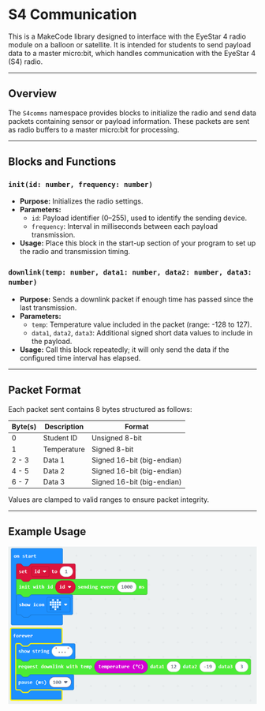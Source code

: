 # S4 Communication

This is a MakeCode library designed to interface with the EyeStar 4 radio module on a balloon or satellite. It is intended for students to send payload data to a master micro:bit, which handles communication with the EyeStar 4 (S4) radio.

---

## Overview

The `S4comms` namespace provides blocks to initialize the radio and send data packets containing sensor or payload information. These packets are sent as radio buffers to a master micro:bit for processing.

---

## Blocks and Functions

### `init(id: number, frequency: number)`

- **Purpose:** Initializes the radio settings.
- **Parameters:**
  - `id`: Payload identifier (0–255), used to identify the sending device.
  - `frequency`: Interval in milliseconds between each payload transmission.
- **Usage:** Place this block in the start-up section of your program to set up the radio and transmission timing.

### `downlink(temp: number, data1: number, data2: number, data3: number)`

- **Purpose:** Sends a downlink packet if enough time has passed since the last transmission.
- **Parameters:**
  - `temp`: Temperature value included in the packet (range: -128 to 127).
  - `data1`, `data2`, `data3`: Additional signed short data values to include in the payload.
- **Usage:** Call this block repeatedly; it will only send the data if the configured time interval has elapsed.

---

## Packet Format

Each packet sent contains 8 bytes structured as follows:

| Byte(s) | Description            | Format               |
|---------|------------------------|----------------------|
| 0       | Student ID             | Unsigned 8-bit       |
| 1       | Temperature            | Signed 8-bit         |
| 2 - 3   | Data 1                 | Signed 16-bit (big-endian) |
| 4 - 5   | Data 2                 | Signed 16-bit (big-endian) |
| 6 - 7   | Data 3                 | Signed 16-bit (big-endian) |

Values are clamped to valid ranges to ensure packet integrity.

---

## Example Usage

![make code blocks](example.png)
